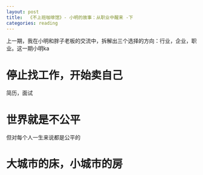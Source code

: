 ```yaml
---
layout: post
title:  《不上班咖啡馆》- 小明的故事：从职业中醒来 -下
categories: reading
---
```


上一期，我在小明和胖子老板的交流中，拆解出三个选择的方向：行业，企业，职业。这一期小明ka

# 停止找工作，开始卖自己
简历，面试


# 世界就是不公平
但对每个人一生来说都是公平的



# 大城市的床，小城市的房
<!--stackedit_data:
eyJoaXN0b3J5IjpbLTY1MTUxNTAwMF19
-->